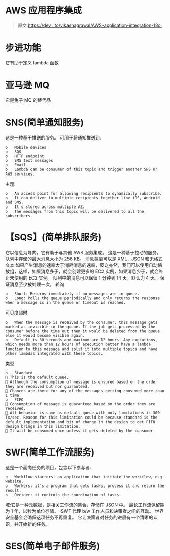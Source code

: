 # AWS 应用程序集成

> 原文:[https://dev . to/vikashagrawal/AWS-application-integration-18oi](https://dev.to/vikashagrawal/aws-application-integration-18oi)

# [](#step-functions)步进功能

它有助于定义 lambda 函数

# [](#amazon-mq)亚马逊 MQ

它是兔子 MQ 的替代品

# [](#sns-simple-notification-service)SNS(简单通知服务)

这是一种基于推送的服务。
可用于将通知推送到:

```
o   Mobile devices
o   SQS
o   HTTP endpoint
o   SMS text messages
o   Email
o   Lambda can be consumer of this topic and trigger another SNS or AWS services. 
```

主题:

```
o   An access point for allowing recipients to dynamically subscribe.
o   It can deliver to multiple recipients together line iOS, Android and SMS.
o   It's stored across multiple AZ.
o   The messages from this topic will be delivered to all the subscribers. 
```

# 【SQS】(简单排队服务)

它以信息为导向。它有助于与其他 AWS 服务集成。
这是一种基于拉动的服务。
队列中存储的最大消息大小为 256 KB。
消息类型可以是 XML、JSON 和无格式文本
如果产生消息的速率大于消耗消息的速率，反之亦然，我们可以使用自动缩放组，这样，如果消息多于，就会创建更多的 EC2 实例，如果消息少于，就会终止未使用的 EC2 实例。
队列中的消息可以保留 1 分钟到 14 天，默认为 4 天。
保证消息至少被处理一次。
轮询

```
o   Short: Returns immediately if no messages are in queue.
o   Long: Polls the queue periodically and only returns the response when a message is in the queue or timeout is reached. 
```

可见度超时

```
o   When the message is received by the consumer, this message gets marked as invisible in the queue. If the job gets processed by the consumer before the time out then it would be deleted from the queue else it would become visible again.
o   Default is 30 seconds and maximum are 12 hours. Any executions, which needs more than 12 hours of execution better have a lambda function to this message and split it into multiple topics and have other lambdas integrated with these topics. 
```

类型

```
o   Standard
 This is the default queue.
 Although the consumption of message is ensured based on the order they are received but nor guaranteed.
 Chances are there for any of the messages getting consumed more than 1 time. 
o   FIFO
 Consumption of message is guaranteed based on the order they are received.
 All behavior is same as default queue with only limitations is 300 Tx/sec. Reason for this limitation could be because standard is the default implementation and bit of change in the design to get FIFO design brings in this limitation.
 It will be consumed once unless it gets deleted by the consumer. 
```

# [](#swf-simple-workflow-service)SWF(简单工作流服务)

这是一个面向任务的项目，包含以下参与者:

```
o   Workflow starters: an application that initiate the workflow, e.g. website.
o   Workers: it’s a program that gets tasks, process it and return the result.
o   Decider: it controls the coordination of tasks. 
```

域:它是一种元数据，是相关工作流的集合，存储在 JSON 中。
最长工作流保留期为 1 年，以秒为单位存储。
·SWF 代理 b/w 工作人员和决策者之间的互动。
世界安全基金会确保这项任务不再重复。
它让决策者对任务的进展有一个清晰的认识，并开始新的任务。

# [](#ses-simple-email-service)SES(简单电子邮件服务)